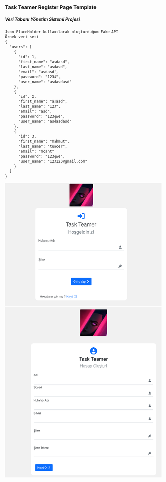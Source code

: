 ### Task Teamer Register Page Template

##### Veri Tabanı Yönetim Sistemi Projesi

```
Json PlaceHolder kullanılarak oluşturduğum Fake API
Örnek veri seti
{
  "users": [
    {
      "id": 1,
      "first_name": "asdasd",
      "last_name": "asdasd",
      "email": "asdasd",
      "password": "1234",
      "user_name": "asdasdasd"
    },
    {
      "id": 2,
      "first_name": "asasd",
      "last_name": "123",
      "email": "asd",
      "password": "123qwe",
      "user_name": "asdasdasd"
    },
    {
      "id": 3,
      "first_name": "mahmut",
      "last_name": "tuncer",
      "email": "mcant",
      "password": "123qwe",
      "user_name": "123123@gmail.com"
    }
  ]
}
```
![Login](loginPage.png)
![Register](registerPage.png)
